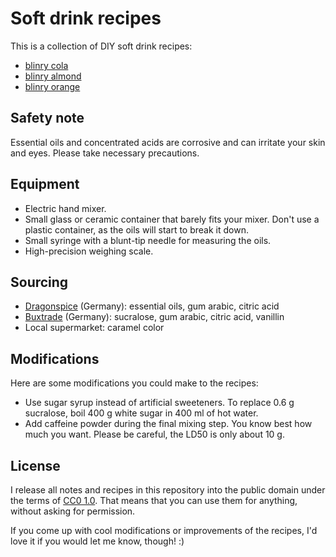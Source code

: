 # Soft drink recipes

This is a collection of DIY soft drink recipes:

- [blinry cola](cola.md)
- [blinry almond](almond.md)
- [blinry orange](orange.md)

## Safety note

Essential oils and concentrated acids are corrosive and can irritate your skin and eyes. Please take necessary precautions.

## Equipment

- Electric hand mixer.
- Small glass or ceramic container that barely fits your mixer. Don't use a plastic container, as the oils will start to break it down.
- Small syringe with a blunt-tip needle for measuring the oils.
- High-precision weighing scale.

## Sourcing

- [Dragonspice](https://www.dragonspice.de) (Germany): essential oils, gum arabic, citric acid
- [Buxtrade](https://buxtrade.de) (Germany): sucralose, gum arabic, citric acid, vanillin
- Local supermarket: caramel color

## Modifications

Here are some modifications you could make to the recipes:

- Use sugar syrup instead of artificial sweeteners. To replace 0.6 g sucralose, boil 400 g white sugar in 400 ml of hot water.
- Add caffeine powder during the final mixing step. You know best how much you want. Please be careful, the LD50 is only about 10 g.

## License

I release all notes and recipes in this repository into the public domain under the terms of [CC0 1.0](https://creativecommons.org/publicdomain/zero/1.0/). That means that you can use them for anything, without asking for permission.

If you come up with cool modifications or improvements of the recipes, I'd love it if you would let me know, though! :)
